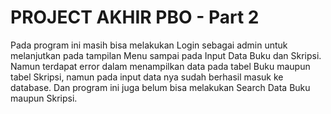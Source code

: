 # PROJECT AKHIR PBO - Part 2

Pada program ini masih bisa melakukan Login sebagai admin untuk melanjutkan pada tampilan Menu sampai pada Input Data Buku dan Skripsi. 
Namun terdapat error dalam menampilkan data pada tabel Buku maupun tabel Skripsi, namun pada input data nya sudah berhasil masuk ke database. Dan program ini juga belum bisa melakukan Search Data Buku maupun Skripsi. 

